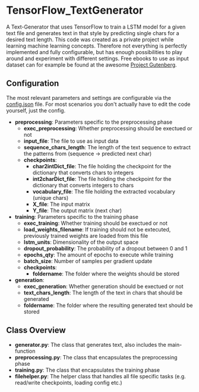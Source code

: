 # TensorFlow_TextGenerator
A Text-Generator that uses TensorFlow to train a LSTM model for a given text file and generates text in that style by predicting single chars for a desired text length.
This code was created as a private project while learning machine learning concepts. Therefore not everything is perfectly implemented and fully configurable, but has enough possibilities to play around and experiment with different settings. 
Free ebooks to use as input dataset can for example be found at the awesome [Project Gutenberg](https://www.gutenberg.org/).

## Configuration
The most relevant parameters and settings are configurable via the [config.json](config.json) file.
For most scenarios you don't actually have to edit the code yourself, just the config.

* __preprocessing__: Parameters specific to the preprocessing phase
  * __exec_preprocessing__: Whether preprocessing should be exectued or not
  * __input_file__: The file to use as input data
  * __sequence_chars_length__: The length of the text sequence to extract the patterns from (sequence -> predicted next char)
  * __checkpoints__:
    * __char2intDict_file__: The file holding the checkpoint for the dictionary that converts chars to integers
    * __int2charDict_file__: The file holding the checkpoint for the dictionary that converts integers to chars
    * __vocabulary_file__: The file holding the extracted vocabulary (unique chars)
    * __X_file__: The input matrix
    * __Y_file__: The output matrix (next char)
* __training__: Parameters specific to the training phase
  * __exec_training__: Whether training should be exectued or not
  * __load_weights_filename__: If training should not be extecuted, previously trained weights are loaded from this file
  * __lstm_units__: Dimensionality of the output space
  * __dropout_probability__: The probability of a dropout between 0 and 1
  * __epochs_qty__: The amount of epochs to execute while training
  * __batch_size__: Number of samples per gradient update
  * __checkpoints__:
    * __foldername__: The folder where the weights should be stored
* __generation__:
  * __exec_generation__: Whether generation should be exectued or not
  * __text_chars_length__: The length of the text in chars that should be generated
  * __foldername__: The folder where the resulting generated text should be stored
  
## Class Overview
* __generator.py__: The class that generates text, also includes the main-function
* __preprocessing.py__: The class that encapsulates the preprocessing phase
* __training.py__: The class that encapsulates the training phase
* __filehelper.py__: The helper class that handles all file specific tasks (e.g. read/write checkpoints, loading config etc.)
